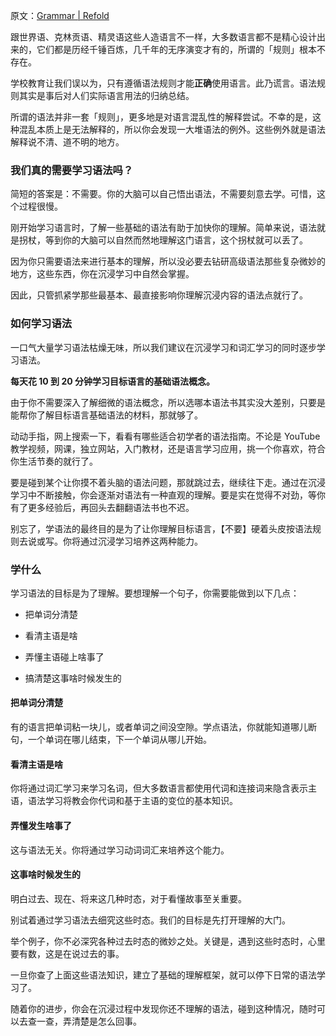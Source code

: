 原文：[Grammar | Refold](https://refold.la/roadmap/stage-1/c/grammar)

跟世界语、克林贡语、精灵语这些人造语言不一样，大多数语言都不是精心设计出来的，它们都是历经千锤百炼，几千年的无序演变才有的，所谓的「规则」根本不存在。

学校教育让我们误以为，只有遵循语法规则才能**正确**使用语言。此乃谎言。语法规则其实是事后对人们实际语言用法的归纳总结。

所谓的语法并非一套「规则」，更多地是对语言混乱性的解释尝试。不幸的是，这种混乱本质上是无法解释的，所以你会发现一大堆语法的例外。这些例外就是语法解释说不清、道不明的地方。

### 我们真的需要学习语法吗？

简短的答案是：不需要。你的大脑可以自己悟出语法，不需要刻意去学。可惜，这个过程很慢。

刚开始学习语言时，了解一些基础的语法有助于加快你的理解。简单来说，语法就是拐杖，等到你的大脑可以自然而然地理解这门语言，这个拐杖就可以丢了。

因为你只需要语法来进行基本的理解，所以没必要去钻研高级语法那些复杂微妙的地方，这些东西，你在沉浸学习中自然会掌握。

因此，只管抓紧学那些最基本、最直接影响你理解沉浸内容的语法点就行了。

### 如何学习语法

一口气大量学习语法枯燥无味，所以我们建议在沉浸学习和词汇学习的同时逐步学习语法。

**每天花 10 到 20 分钟学习目标语言的基础语法概念。**

由于你不需要深入了解细微的语法概念，所以选哪本语法书其实没大差别，只要是能帮你了解目标语言基础语法的材料，那就够了。

动动手指，网上搜索一下，看看有哪些适合初学者的语法指南。不论是 YouTube 教学视频，网课，独立网站，入门教材，还是语言学习应用，挑一个你喜欢，符合你生活节奏的就行了。

要是碰到某个让你摸不着头脑的语法问题，那就跳过去，继续往下走。通过在沉浸学习中不断接触，你会逐渐对语法有一种直观的理解。要是实在觉得不对劲，等你有了更多经验后，再回头去翻翻语法书也不迟。

别忘了，学语法的最终目的是为了让你理解目标语言，【不要】硬着头皮按语法规则去说或写。你将通过沉浸学习培养这两种能力。

### 学什么

学习语法的目标是为了理解。要想理解一个句子，你需要能做到以下几点：

- 把单词分清楚

- 看清主语是啥

- 弄懂主语碰上啥事了

- 搞清楚这事啥时候发生的

#### 把单词分清楚

有的语言把单词粘一块儿，或者单词之间没空隙。学点语法，你就能知道哪儿断句，一个单词在哪儿结束，下一个单词从哪儿开始。

#### 看清主语是啥

你将通过词汇学习来学习名词，但大多数语言都使用代词和连接词来隐含表示主语，语法学习将教会你代词和基于主语的变位的基本知识。

#### 弄懂发生啥事了

这与语法无关。你将通过学习动词词汇来培养这个能力。

#### 这事啥时候发生的

明白过去、现在、将来这几种时态，对于看懂故事至关重要。

别试着通过学习语法去细究这些时态。我们的目标是先打开理解的大门。

举个例子，你不必深究各种过去时态的微妙之处。关键是，遇到这些时态时，心里要有数，这是在说过去的事。

一旦你查了上面这些语法知识，建立了基础的理解框架，就可以停下日常的语法学习了。

随着你的进步，你会在沉浸过程中发现你还不理解的语法，碰到这种情况，随时可以去查一查，弄清楚是怎么回事。